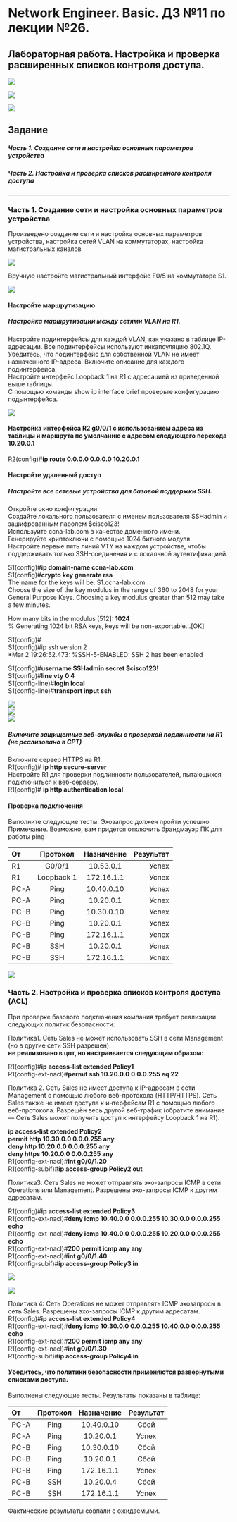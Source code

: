 # Network Engineer. Basic. ДЗ №11 по лекции №26.

## Лабораторная работа. Настройка и проверка расширенных списков контроля доступа.

![](https://github.com/yksie/Network-engineer/blob/main/lab11(lec26)_ACL/Screenshot_1.jpg)

![](https://github.com/yksie/Network-engineer/blob/main/lab11(lec26)_ACL/Screenshot_2.jpg)

![](https://github.com/yksie/Network-engineer/blob/main/lab11(lec26)_ACL/Screenshot_3.jpg)



## Задание


##### Часть 1. Создание сети и настройка основных параметров устройства

##### Часть 2. Настройка и проверка списков расширенного контроля доступа


___

### Часть 1. Создание сети и настройка основных параметров устройства

Произведено создание сети и настройка основных параметров устройства, настройка сетей VLAN на коммутаторах, настройка магистральных каналов

![](https://github.com/yksie/Network-engineer/blob/main/lab11(lec26)_ACL/Screenshot_6.jpg)

Вручную настройте магистральный интерфейс F0/5 на коммутаторе S1.

![](https://github.com/yksie/Network-engineer/blob/main/lab11(lec26)_ACL/Screenshot_7.jpg)

#### Настройте маршрутизацию.

##### Настройка маршрутизации между сетями VLAN на R1.

Настройте подинтерфейсы для каждой VLAN, как указано в таблице IP-адресации. Все подинтерфейсы используют инкапсуляцию 802.1Q. Убедитесь, что подинтерфейс для собственной VLAN не имеет назначенного IP-адреса. Включите описание для каждого подинтерфейса.  
Настройте интерфейс Loopback 1 на R1 с адресацией из приведенной выше таблицы.  
С помощью команды show ip interface brief проверьте конфигурацию подынтерфейса.  

![](https://github.com/yksie/Network-engineer/blob/main/lab11(lec26)_ACL/Screenshot_8.jpg)

#### Настройка интерфейса R2 g0/0/1 с использованием адреса из таблицы и маршрута по умолчанию с адресом следующего перехода 10.20.0.1  

R2(config)#**ip route 0.0.0.0 0.0.0.0 10.20.0.1**

#### Настройте удаленный доступ

##### Настройте все сетевые устройства для базовой поддержки SSH.  
Откройте окно конфигурации  
Создайте локального пользователя с именем пользователя SSHadmin и зашифрованным паролем $cisco123!  
Используйте ccna-lab.com в качестве доменного имени.  
Генерируйте криптоключи с помощью 1024 битного модуля.  
Настройте первые пять линий VTY на каждом устройстве, чтобы поддерживать только SSH-соединения и с локальной аутентификацией.  

S1(config)#**ip domain-name ccna-lab.com**  
S1(config)#**crypto key generate rsa**  
The name for the keys will be: S1.ccna-lab.com  
Choose the size of the key modulus in the range of 360 to 2048 for your  
General Purpose Keys. Choosing a key modulus greater than 512 may take  
a few minutes.  

How many bits in the modulus [512]: **1024**  
% Generating 1024 bit RSA keys, keys will be non-exportable...[OK]  

S1(config)#  
S1(config)#ip ssh version 2  
*Mar 2 19:26:52.473: %SSH-5-ENABLED: SSH 2 has been enabled  

S1(config)#**username SSHadmin secret $cisco123!**   
S1(config)#**line vty 0 4**   
S1(config-line)#**login local**   
S1(config-line)#**transport input ssh**   

![](https://github.com/yksie/Network-engineer/blob/main/lab11(lec26)_ACL/Screenshot_9.jpg)  
![](https://github.com/yksie/Network-engineer/blob/main/lab11(lec26)_ACL/Screenshot_10.jpg)  
![](https://github.com/yksie/Network-engineer/blob/main/lab11(lec26)_ACL/Screenshot_11.jpg)  


##### Включите защищенные веб-службы с проверкой подлинности на R1 (не реализовано в СРТ)  
Включите сервер HTTPS на R1.  
R1(config)# **ip http secure-server**   
Настройте R1 для проверки подлинности пользователей, пытающихся подключиться к веб-серверу.  
R1(config)# **ip http authentication local**  

#### Проверка подключения  
Выполните следующие тесты. Эхозапрос должен пройти успешно  
Примечание. Возможно, вам придется отключить брандмауэр ПК для работы ping  


| От      | Протокол    |    Назначение   |  Результат|
| :------ |:-----------:| :--------------:|   -------------:| 
| R1      | G0/0/1    | 10.53.0.1   |   Успех| 
| R1      | Loopback 1| 172.16.1.1  |   Успех| 
| PC-A| 	Ping	|       10.40.0.10  |   Успех| 
| PC-A| 	Ping	|       10.20.0.1   |   Успех| 
| PC-B| 	Ping	|       10.30.0.10  |   Успех| 
| PC-B| 	Ping	| 10.20.0.1|  Успех| 
| PC-B| 	Ping	| 172.16.1.1|  Успех| 
| PC-B| 	SSH 	| 10.20.0.1 |  Успех| 
| PC-B| 	SSH	  | 172.16.1.1 |  Успех| 

![](https://github.com/yksie/Network-engineer/blob/main/lab11(lec26)_ACL/Screenshot_12.jpg)  

### Часть 2. Настройка и проверка списков контроля доступа (ACL)   
При проверке базового подключения компания требует реализации следующих политик безопасности:  

Политика1. Сеть Sales не может использовать SSH в сети Management (но в  другие сети SSH разрешен).  
__не реализовано в цпт, но настраивается следующим образом:__  

R1(config)#**ip access-list extended Policy1**   
R1(config-ext-nacl)#**permit ssh 10.20.0.0 0.0.0.255 eq 22**  

Политика 2. Сеть Sales не имеет доступа к IP-адресам в сети Management с помощью любого веб-протокола (HTTP/HTTPS). Сеть Sales также не имеет доступа к интерфейсам R1 с помощью любого веб-протокола. Разрешён весь другой веб-трафик (обратите внимание — Сеть Sales  может получить доступ к интерфейсу Loopback 1 на R1).  

**ip access-list extended Policy2**  
**permit http 10.30.0.0 0.0.0.255 any**  
**deny http 10.20.0.0 0.0.0.255 any**  
**deny https 10.20.0.0 0.0.0.255 any**  
R1(config-ext-nacl)#**int g0/0/1.20**  
R1(config-subif)#**ip access-group Policy2 out**  

Политика3. Сеть Sales не может отправлять эхо-запросы ICMP в сети Operations или Management. Разрешены эхо-запросы ICMP к другим адресатам. 

R1(config)#**ip access-list extended Policy3**  
R1(config-ext-nacl)#**deny icmp 10.40.0.0 0.0.0.255 10.30.0.0 0.0.0.255 echo**  
R1(config-ext-nacl)#**deny icmp 10.40.0.0 0.0.0.255 10.20.0.0 0.0.0.255 echo**  
R1(config-ext-nacl)#**200 permit icmp any any**  
R1(config-ext-nacl)#**int g0/0/1.40**  
R1(config-subif)#**ip access-group Policy3 in**  

![](https://github.com/yksie/Network-engineer/blob/main/lab11(lec26)_ACL/Screenshot_13.jpg)

![](https://github.com/yksie/Network-engineer/blob/main/lab11(lec26)_ACL/Screenshot_14.jpg)



Политика 4: Cеть Operations  не может отправлять ICMP эхозапросы в сеть Sales. Разрешены эхо-запросы ICMP к другим адресатам.  
R1(config)#**ip access-list extended Policy4**  
R1(config-ext-nacl)#**deny icmp 10.30.0.0 0.0.0.255 10.40.0.0 0.0.0.255 echo**  
R1(config-ext-nacl)#**200 permit icmp any any**  
R1(config-ext-nacl)#**int g0/0/1.30**  
R1(config-subif)#**ip access-group Policy4 in**  


#### Убедитесь, что политики безопасности применяются развернутыми списками доступа.

Выполнены следующие тесты. Результаты показаны в таблице:


| От      | Протокол    |    Назначение   |Результат|
| :------------ |:---------------:| :---------------:| :---------------:|
| PC-A	| Ping	| 10.40.0.10	| Сбой | 
| PC-A	| Ping	| 10.20.0.1 	| Успех| 
| PC-B	| Ping	| 10.30.0.10	| Сбой | 
| PC-B	| Ping	| 10.20.0.1	  | Сбой | 
| PC-B	| Ping	| 172.16.1.1	| Успех| 
| PC-B	| SSH  	| 10.20.0.4	  | Сбой | 
| PC-B	| SSH 	| 172.16.1.1	| Успех| 

Фактические результаты совпали с ожидаемыми.
